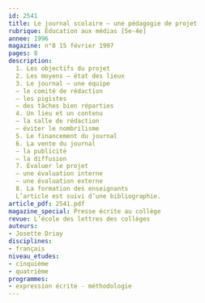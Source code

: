 ```yaml
---
id: 2541
title: Le journal scolaire – une pédagogie de projet
rubrique: Éducation aux médias [5e-4e]
annee: 1996
magazine: n°8 15 février 1997
pages: 8
description: 
  1. Les objectifs du projet
  2. Les moyens – état des lieux
  3. Le journal – une équipe
  – le comité de rédaction
  – les pigistes
  – des tâches bien réparties
  4. Un lieu et un contenu
  – la salle de rédaction
  – éviter le nombrilisme
  5. Le financement du journal
  6. La vente du journal
  – la publicité
  – la diffusion
  7. Évaluer le projet
  – une évaluation interne
  – une évaluation externe
  8. La formation des enseignants
  L’article est suivi d’une bibliographie.
article_pdf: 2541.pdf
magazine_special: Presse écrite au collège
revue: L’école des lettres des collèges
auteurs:
- Josette Driay
disciplines:
- français
niveau_etudes:
- cinquième
- quatrième
programmes:
- expression écrite - méthodologie
---
```

